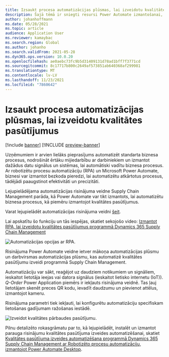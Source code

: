```yaml
---
title: Izsaukt procesa automatizācijas plūsmas, lai izveidotu kvalitātes pasūtījumus
description: Šajā tēmā ir sniegti resursi Power Automate izmantošanai, lai to automatizētu biznesa procesus, izmantojot kvalitātes pārbaudes pasūtījumu piemēru.
author: johanhoffmann
ms.date: 05/28/2021
ms.topic: article
audience: Application User
ms.reviewer: kamaybac
ms.search.region: Global
ms.author: johanho
ms.search.validFrom: 2021-05-28
ms.dyn365.ops.version: 10.0.20
ms.openlocfilehash: ae0aebc73fc9b5d31409131d78ad1bff7f3771cd
ms.sourcegitcommit: 8c17717b800c2649af573851ab640368af299981
ms.translationtype: MT
ms.contentlocale: lv-LV
ms.lasthandoff: 11/23/2021
ms.locfileid: "7860642"
---
```

# <a name="invoke-process-automation-flows-to-create-quality-orders"></a>Izsaukt procesa automatizācijas plūsmas, lai izveidotu kvalitātes pasūtījumus

[!include [banner](../includes/banner.md)]
[!INCLUDE [preview-banner](../includes/preview-banner.md)]
<!--KFM: Preview until 12/1/2021 -->

Uzņēmumiem ir arvien lielāks pieprasījums automatizēt standarta biznesa procesus, nodrošināt ērtāku mijiedarbību ar darbiniekiem un izmantot dažādus datu signālus un sistēmas, lai automātiski vadītu biznesa procesus. Ar robotizētu procesu automatizāciju (RPA) un Microsoft Power Automate, biznesi var izmantot bezkoda pieredzi, lai automatizētu atkārtotus procesus, tādējādi paaugstinot efektivitāti un precizitāti.

Lejupielādējama automatizācijas risinājuma veidne Supply Chain Management parāda, kā Power Automate var tikt izmantots, lai automatizētu biznesa procesus, kā piemēru izmantojot kvalitātes pasūtījumus.

Varat lejupielādēt automatizācijas risinājuma veidni [šeit](https://aka.ms/D365SCMQualityOrderRPASolution).

Lai apskatītu šo funkciju un tās iespējas, skatiet sekojošo video: [Izmantot RPA, lai izveidotu kvalitātes pasūtījumus programmā Dynamics 365 Supply Chain Management](https://www.youtube.com/watch?v=LFbzJ6-H89w)

![Automatizācijas opcijas ar RPA.](media/rpa-automation-options.png "Automatizācijas opcijas ar RPA")

Risinājuma Power Automate veidne ietver mākoņa automatizācijas plūsmu un darbvirsmas automatizācijas plūsmu, kas automatizē kvalitātes pasūtījumu izveidi programmā Supply Chain Management.

Automatizāciju var sākt, reaģējot uz daudziem notikumiem un signāliem, ieskaitot lietotāja ieejas vai datora signālus (ieskaitot lietisko internetu (IoT)). *Q-Order* Power Application piemērs ir iekļauts risinājuma veidnē. Tas ļauj lietotājam skenēt preces QR kodu, ievadīt daudzumu un pievienot attēlus, izmantojot kameru.

Risinājuma parametri tiek iekļauti, lai konfigurētu automatizāciju specifiskam lietošanas gadījumam ražošanas iestādē.

![Izveidot kvalitātes pārbaudes pasūtījumu.](media/rpa-create-quality-roder.png "Izveidot kvalitātes pārbaudes pasūtījumu")

Pilnu detalizēto rokasgrāmatu par to, kā lejupielādēt, instalēt un izmantot parauga risinājumu kvalitātes pasūtījuma izveides automatizēšanai, skatiet [Kvalitātes pasūtījuma izveides automatizēšana programmā Dynamics 365 Supply Chain Management ar Robotizēto procesu automatizāciju, izmantojot Power Automate Desktop](/power-automate/desktop-flows/dynamics365-scm-rpa).

